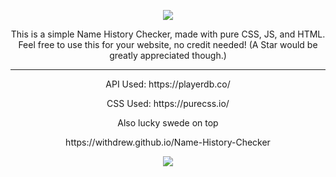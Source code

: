 <p align=center>
<img src="https://withdrew.github.io/Name-History-Checker/logo.svg">
</p>

<p align=center>
This is a simple Name History Checker, made with pure CSS, JS, and HTML. Feel free to use this for your website, no credit needed! (A Star would be greatly appreciated though.)
  </p>
  
  ---

<p align=center>
API Used: https://playerdb.co/
</p>

<p align=center>
CSS Used: https://purecss.io/
  </p>

<p align=center>
Also lucky swede on top
  </p>
  
<p align=center>
https://withdrew.github.io/Name-History-Checker
  </p>

<p align=center>
<img src="https://withdrew.github.io/Name-History-Checker/example.svg">
</p>
